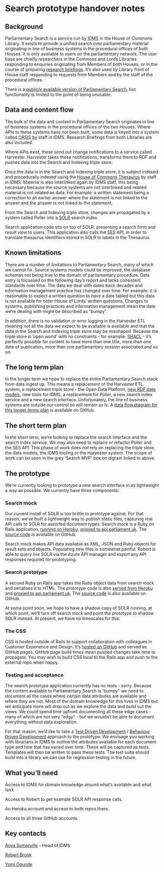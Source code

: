 # Search prototype handover notes

## Background

Parliamentary Search is a service run by <abbr title="Indexing and Data Management Section">IDMS</abbr> in the House of Commons Library. It exists to provide a unified search over parliamentary material originating in line of business systems in the procedural offices of both Houses. It is only available to users on the parliamentary network. The user base are chiefly researchers in the Commons and Lords Libraries responding to enquiries originating from Members of both Houses, or in the course of preparing [research briefings](https://researchbriefings.parliament.uk/). It’s also used by Library front of House staff responding to requests from Members and by the staff of the procedural offices.

There is a [publicly available version of Parliamentary Search](https://search-material.parliament.uk/), but functionality is limited to the point of being unusable.

## Data and content flow 

The bulk of the data and content in Parliamentary Search originates in line of business systems in the procedural offices of the two Houses. Where APIs to these systems have not been built, some data is keyed into a system called <abbr title="Odds and Sods Information System">OASIS by</abbr> staff in IDMS. Research Briefings from both Libraries are also included.

Where APIs exist, these send out change notifications to a service called Harvester. Harvester takes these notifications, transforms them to RDF and pushes data into the Search and Indexing triple store.

Once the data is in the Search and Indexing triple store, it is subject indexed and procedurally indexed using the [House of Commons Thesaurus](https://explore.data.parliament.uk/?endpoint=terms) by staff in IDMS. Material is also interlinked again by IDMS staff, this being necessary because the source systems are not interlinked and related material is not related as data. For example: a written statement being a correction to an earlier answer where the statement is not linked to the answer and the answer is not linked to the statement.

From the Search and Indexing triple store, changes are propagated by a system called Poller into a [SOLR](https://en.wikipedia.org/wiki/Apache_Solr) search index.

Search application code sits on top of SOLR, presenting a search form and result view to users. This application also calls the <abbr title="Semantic Enhancement Service">SES</abbr> API, in order to translate thesaurus identifiers stored in SOLR to labels in the Thesaurus.

## Known limitations 

There are a number of limitations to Parliamentary Search, many of which we cannot fix. Source systems models could be improved, the database schemas not being true to the domain of parliamentary procedure. Data entry is focussed on the following day’s report and lacks consistent standards over time. The data we deal with dates back decades and information management practice has changed over time. For example: it is reasonable to expect a written question to have a date tabled but this data is not available for older House of Lords’ written questions. Changes to systems, publishing practices and information management mean the date we’re dealing with might be described as “bumpy”.

In addition, there is no validation or error logging in the Harvester ETL meaning not all the data we expect to be available is available and that the data in the Search and Indexing triple store may be misshaped. Because the triple store is ‘open world’ with no constraints - for example: [SHACL](https://en.wikipedia.org/wiki/SHACL) - it’s perfectly possible for content to have more than one title, more than one date of publication, more than one parliamentary session associated and so on.

## The long term plan

In the longer term we hope to replace the entire Parliamentary Search stack from data ingest up. This means a replacement of the Harvester ETL system, a replacement triple store - the Open Data Platform, [new RDF data models](https://ukparliament.github.io/ontologies/), new tools for IDMS, a replacement for Poller, a new search index service and a new search interface. Unfortunately, the line of business systems are outside our control so will remain as is. A [data flow diagram for this longer terms plan](https://github.com/ukparliament/ontologies/blob/master/meta/data-flow/odp/odp.svg) is available on GitHub.

## The short term plan
In the short term, we’re looking to replace the search interface and the search index service. We may also need to replace or refactor Poller and the SES API. This phase of work does not rely on replacing the triple store, the data models, the IDMS tooling or the Harvester system. The scope of work can be seen in the grey 'Search MVP' box on digram linked to above.

## The prototype
We’re currently looking to prototype a new search interface in as lightweight a way as possible. We currently have three components:

### Search mock
Our current install of SOLR is too brittle to prototype against. For that reason, we’ve built a lightweight way to publish static files, capturing real API calls to SOLR for assorted document types. Search mock is a Ruby on Rails application, [running on Heroku](https://search-mock.herokuapp.com/search-mock), [proxied to api.parliament.uk](https://api.parliament.uk/search-mock). The [source code](https://github.com/ukparliament/search-mock) is available on GitHub.

Search mock makes API data available as XML, JSON and Ruby objects for result sets and objects. Populating new files is somewhat painful. Robert is able to query live SOLR via the Azure API manager and export any API responses required for prototyping.

### Search prototype

A second Ruby on Rails app takes the Ruby object data from search mock and serialises it to HTML. The prototype code is also [served from Heroku](https://search-prototype.herokuapp.com/search-prototype/) and [proxied to api.parliament.uk](https://api.parliament.uk/search-prototype). The [source code](https://github.com/ukparliament/search-prototype) is also available on GitHub.

At some point soon, we hope to have a shadow copy of SOLR running, at which point, we’ll turn off search mock and point the prototype to shadow SOLR instead. At present, we have no timescales for this.

### The CSS

CSS is hosted outside of Rails to support collaboration with colleagues in Customer Experience and Design. It’s [hosted on GitHub](https://github.com/ukparliament/design-system/blob/main/trrb.css) and served as GitHub pages. GitHub page build times mean pushed changes take time to propagate. You may wish to build CSS local to the Rails app and push to the external repo when happy.

### Testing and acceptance

The search prototype application currently has no tests - sorry. Because the content available to Parliamentary Search is “bumpy” we need to document all the cases where certain data attributes are available and where they are not. Most of the domain knowledge for this lives in IDMS but we anticipate more will drop out as we explore the data and build out the views. We could spend time upfront documenting all these edge cases - many of which are not very “edgy” - but we wouldn’t be able to document everything without data exploration.

For that reason, we’d like to take a [Test Driven Development](https://en.wikipedia.org/wiki/Test-driven_development) / [Behaviour Driven Development](https://en.wikipedia.org/wiki/Behavior-driven_development) approach to the prototype. We envisage you working with librarians in IDMS to outline the attributes available for each document type and how that has varied over time. These will be captured as tests. Templates will then be written to pass these tests. The test suite should build into a library we can use for regression testing in the future.
 
##  What you’ll need

Access to IDMS for domain knowledge around what’s available and what isn’t.

Access to Robert to get example SOLR API response calls.

An Heroku account and access to both repos there.

Access to all three GitHub accounts.

## Key contacts

[Anya Somerville](mailto:somervillea@parliament.uk) - Head of IDMS

[Robert Brook](mailto:BROOKR@parliament.uk)

[Yomi Ogunde](mailto:OGUNDEY@parliament.uk)

